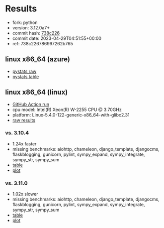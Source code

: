 # Results

- fork: python
- version: 3.12.0a7+
- commit hash: [738c226](https://github.com/python/cpython/commit/738c226)
- commit date: 2023-04-29T04:51:55+00:00
- ref: 738c226786997262b765

## linux x86_64 (azure)

- [pystats raw](bm-20230429-azure-x86_64-python-738c226786997262b765-3.12.0a7%2B-738c226-pystats.json)
- [pystats table](bm-20230429-azure-x86_64-python-738c226786997262b765-3.12.0a7%2B-738c226-pystats.md)

## linux x86_64 (linux)

- [GitHub Action run](https://github.com/faster-cpython/benchmarking/actions/runs/4837501205)
- cpu model: Intel(R) Xeon(R) W-2255 CPU @ 3.70GHz
- platform: Linux-5.4.0-122-generic-x86_64-with-glibc2.31
- [raw results](bm-20230429-linux-x86_64-python-738c226786997262b765-3.12.0a7%2B-738c226.json)

### vs. 3.10.4

- 1.24x faster
- missing benchmarks: aiohttp, chameleon, django_template, djangocms, flaskblogging, gunicorn, pylint, sympy_expand, sympy_integrate, sympy_str, sympy_sum
- [table](bm-20230429-linux-x86_64-python-738c226786997262b765-3.12.0a7%2B-738c226-vs-3.10.4.md)
- [plot](bm-20230429-linux-x86_64-python-738c226786997262b765-3.12.0a7%2B-738c226-vs-3.10.4.png)

### vs. 3.11.0

- 1.02x slower
- missing benchmarks: aiohttp, chameleon, django_template, djangocms, flaskblogging, gunicorn, pylint, sympy_expand, sympy_integrate, sympy_str, sympy_sum
- [table](bm-20230429-linux-x86_64-python-738c226786997262b765-3.12.0a7%2B-738c226-vs-3.11.0.md)
- [plot](bm-20230429-linux-x86_64-python-738c226786997262b765-3.12.0a7%2B-738c226-vs-3.11.0.png)

